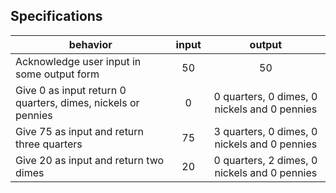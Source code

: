 ## Specifications

| behavior |  input   |  output  |
|----------|:--------:|:--------:|
|Acknowledge user input in some output form|50|50|
|Give 0 as input return 0 quarters, dimes, nickels or pennies|0|0 quarters, 0 dimes, 0 nickels and 0 pennies|
|Give 75 as input and return three quarters|75|3 quarters, 0 dimes, 0 nickels and 0 pennies|
|Give 20 as input and return two dimes|20|0 quarters, 2 dimes, 0 nickels and 0 pennies|
